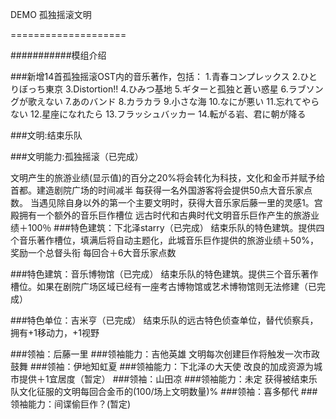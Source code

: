 DEMO  孤独摇滚文明

====================


###########模组介绍

###新增14首孤独摇滚OST内的音乐著作，包括：
1.青春コンプレックス
2.ひとりぼっち東京
3.Distortion!!
4.ひみつ基地
5.ギターと孤独と蒼い惑星
6.ラブソングが歌えない
7.あのバンド
8.カラカラ
9.小さな海
10.なにが悪い
11.忘れてやらない
12.星座になれたら
13.フラッシュバッカー
14.転がる岩、君に朝が降る


###文明:结束乐队

###文明能力:孤独摇滚（已完成）

文明产生的旅游业绩(显示值)的百分之20%将会转化为科技，文化和金币并赋予给首都。建造剧院广场的时间减半
每获得一名外国游客将会提供50点大音乐家点数。
当遇见除自身以外的第一个主要文明时，获得大音乐家后藤一里的灵感1。宫殿拥有一个额外的音乐巨作槽位
远古时代和古典时代文明音乐巨作产生的旅游业绩＋100％
###特色建筑：下北泽starry（已完成）
结束乐队的特色建筑。提供四个音乐著作槽位，填满后将自动主题化，此城音乐巨作提供的旅游业绩＋50%，奖励一个总督头衔
每回合＋6大音乐家点数

###特色建筑：音乐博物馆（已完成）
结束乐队的特色建筑。提供三个音乐著作槽位。如果在剧院广场区域已经有一座考古博物馆或艺术博物馆则无法修建（已完成）

###特色单位：吉米亨（已完成）
结束乐队的远古特色侦查单位，替代侦察兵，拥有+1移动力，+1视野


###领袖：后藤一里
###领袖能力：吉他英雄
文明每次创建巨作将触发一次市政鼓舞
###领袖：伊地知虹夏
###领袖能力：下北泽の大天使
改良的加成资源为城市提供＋1宜居度（暂定）
###领袖：山田凉
###领袖能力：未定
获得被结束乐队文化征服的文明每回合金币的(100/场上文明数量)%
###领袖：喜多郁代
###领袖能力：间谍偷巨作？(暂定)





